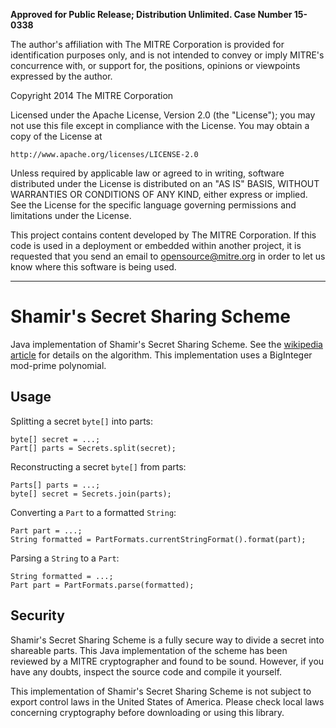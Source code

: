 **Approved for Public Release; Distribution Unlimited. Case Number 15-0338**

The author's affiliation with The MITRE Corporation is provided for identification 
purposes only, and is not intended to convey or imply MITRE's concurrence with, or support 
for, the positions, opinions or viewpoints expressed by the author.

Copyright 2014 The MITRE Corporation

Licensed under the Apache License, Version 2.0 (the "License");
you may not use this file except in compliance with the License.
You may obtain a copy of the License at

    http://www.apache.org/licenses/LICENSE-2.0

Unless required by applicable law or agreed to in writing, software
distributed under the License is distributed on an "AS IS" BASIS,
WITHOUT WARRANTIES OR CONDITIONS OF ANY KIND, either express or implied.
See the License for the specific language governing permissions and
limitations under the License.

This project contains content developed by The MITRE Corporation. If this 
code is used in a deployment or embedded within another project, it is 
requested that you send an email to opensource@mitre.org in order to let 
us know where this software is being used.

---

# Shamir's Secret Sharing Scheme

Java implementation of Shamir's Secret Sharing Scheme.  See the [wikipedia article](http://en.wikipedia.org/wiki/Shamir's_Secret_Sharing) for details on the algorithm.  This implementation uses a BigInteger mod-prime polynomial.

## Usage

Splitting a secret `byte[]` into parts:

    byte[] secret = ...;
    Part[] parts = Secrets.split(secret);

Reconstructing a secret `byte[]` from parts:

    Parts[] parts = ...;
    byte[] secret = Secrets.join(parts);

Converting a `Part` to a formatted `String`:

    Part part = ...;
    String formatted = PartFormats.currentStringFormat().format(part);

Parsing a `String` to a `Part`:

    String formatted = ...;
    Part part = PartFormats.parse(formatted);

## Security

Shamir's Secret Sharing Scheme is a fully secure way to divide a secret into shareable parts.  This Java implementation of the scheme has been reviewed by a MITRE cryptographer and found to be sound.  However, if you have any doubts, inspect the source code and compile it yourself.

This implementation of Shamir's Secret Sharing Scheme is not subject to export control laws in the United States of America.  Please check local laws concerning cryptography before downloading or using this library.